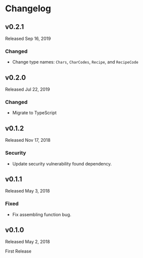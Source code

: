 # Changelog

## v0.2.1

Released Sep 16, 2019

### Changed

- Change type names: `Chars`, `CharCodes`, `Recipe`, and `RecipeCode`

## v0.2.0

Released Jul 22, 2019

### Changed

- Migrate to TypeScript

## v0.1.2

Released Nov 17, 2018

### Security

- Update security vulnerability found dependency.

## v0.1.1

Released May 3, 2018

### Fixed

- Fix assembling function bug.

## v0.1.0

Released May 2, 2018

First Release
